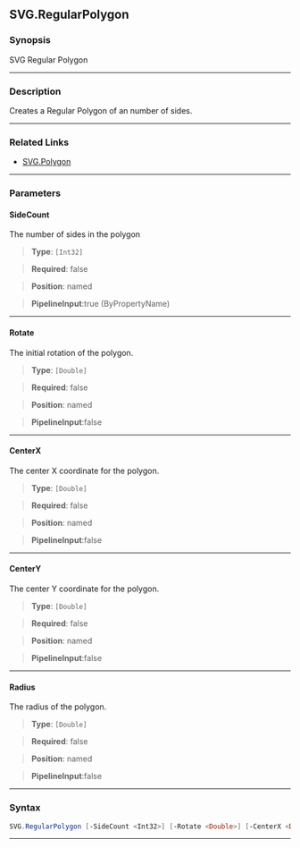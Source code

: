 
SVG.RegularPolygon
------------------
### Synopsis
SVG Regular Polygon

---
### Description

Creates a Regular Polygon of an number of sides.

---
### Related Links
* [SVG.Polygon](SVG.Polygon.md)



---
### Parameters
#### **SideCount**

The number of sides in the polygon



> **Type**: ```[Int32]```

> **Required**: false

> **Position**: named

> **PipelineInput**:true (ByPropertyName)



---
#### **Rotate**

The initial rotation of the polygon.



> **Type**: ```[Double]```

> **Required**: false

> **Position**: named

> **PipelineInput**:false



---
#### **CenterX**

The center X coordinate for the polygon.



> **Type**: ```[Double]```

> **Required**: false

> **Position**: named

> **PipelineInput**:false



---
#### **CenterY**

The center Y coordinate for the polygon.



> **Type**: ```[Double]```

> **Required**: false

> **Position**: named

> **PipelineInput**:false



---
#### **Radius**

The radius of the polygon.



> **Type**: ```[Double]```

> **Required**: false

> **Position**: named

> **PipelineInput**:false



---
### Syntax
```PowerShell
SVG.RegularPolygon [-SideCount <Int32>] [-Rotate <Double>] [-CenterX <Double>] [-CenterY <Double>] [-Radius <Double>] [<CommonParameters>]
```
---


